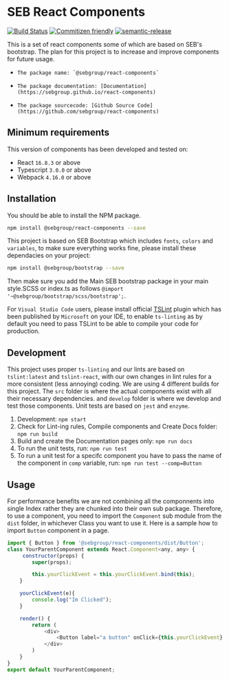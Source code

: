 # SEB React Components

[![Build Status](https://travis-ci.com/sebgroup/react-components.svg?branch=master)](https://travis-ci.com/sebgroup/react-components)
[![Commitizen friendly](https://img.shields.io/badge/commitizen-friendly-brightgreen.svg)](http://commitizen.github.io/cz-cli/)
[![semantic-release](https://img.shields.io/badge/%20%20%F0%9F%93%A6%F0%9F%9A%80-semantic--release-e10079.svg)](https://github.com/semantic-release/semantic-release)

This is a set of react components some of which are based on SEB's bootstrap. The plan for this project is to increase and improve components for future usage.

-     The package name: `@sebgroup/react-components`
-     The package documentation: [Documentation](https://sebgroup.github.io/react-components) 
-     The package sourcecode: [Github Source Code](https://github.com/sebgroup/react-components)

## Minimum requirements
This version of components has been developed and tested on:
-   React `16.8.3` or above
-   Typescript `3.0.0` or above
-   Webpack `4.16.0` or above

## Installation
You should be able to install the NPM package.
```bash
npm install @sebgroup/react-components --save
```

This project is based on SEB Bootstrap which includes `fonts`, `colors` and `variables`, to make sure everything works fine, please install these dependacies on your project:
```bash
npm install @sebgroup/bootstrap --save
```
Then make sure you add the Main SEB bootstrap package in your main style.SCSS or index.ts as follows
`@import '~@sebgroup/bootstrap/scss/bootstrap';`.

For `Visual Studio Code` users, please install official [TSLint](https://marketplace.visualstudio.com/items?itemName=ms-vscode.vscode-typescript-tslint-plugin) plugin which has been published by `Microsoft` on your IDE, to enable `ts-linting` as by default you need to pass TSLint to be able to compile your code for production.

## Development
This project uses proper `ts-linting` and our lints are based on `tslint:latest` and `tslint-react`, with our own changes in lint rules for a more consistent (less annoying) coding. We are using 4 different builds for this project. The `src` folder is where the actual components exist with all their necessary dependencies. and `develop` folder is where we develop and test those components. Unit tests are based on `jest` and `enzyme`.

1. Development: `npm start`
2. Check for Lint-ing rules, Compile components and Create Docs folder: `npm run build`
3. Build and create the Documentation pages only: `npm run docs` 
4. To run the unit tests, run: `npm run test`
5. To run a unit test for a specifc component you have to pass the name of the component in `comp` variable, run: `npm run test --comp=Button`

## Usage
For performance benefits we are not combining all the componnents into single Index rather they are chunked into their own sub package. Therefore, to use a component, you need to import the `Component` sub module from the `dist` folder, in whichever Class you want to use it. Here is a sample how to import `Button` component in a page. 

```javascript
import { Button } from '@sebgroup/react-components/dist/Button';
class YourParentComponent extends React.Component<any, any> {
     constructor(props) {
        super(props);

        this.yourClickEvent = this.yourClickEvent.bind(this);
    }

    yourClickEvent(e){
        console.log("Im Clicked");
    }

    render() {
        return (
            <div>
                <Button label="a button" onClick={this.yourClickEvent} />
            </div>
        )
    }
}
export default YourParentComponent;
```

